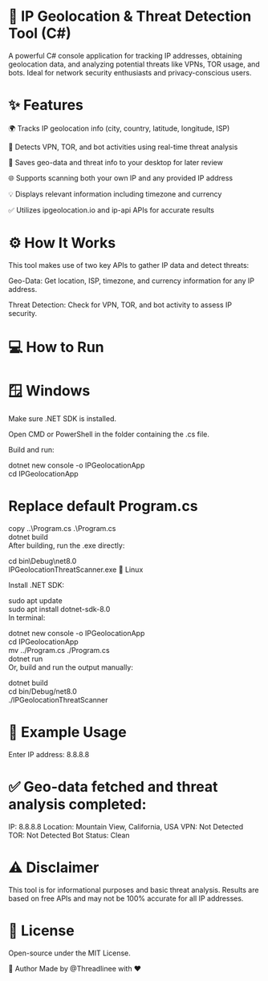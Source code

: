 # 🔐 IP Geolocation & Threat Detection Tool (C#)
A powerful C# console application for tracking IP addresses, obtaining geolocation data, and analyzing potential threats like VPNs, TOR usage, and bots. Ideal for network security enthusiasts and privacy-conscious users.

# ✨ Features

🌍 Tracks IP geolocation info (city, country, latitude, longitude, ISP)

🔎 Detects VPN, TOR, and bot activities using real-time threat analysis

💾 Saves geo-data and threat info to your desktop for later review

🌐 Supports scanning both your own IP and any provided IP address

💡 Displays relevant information including timezone and currency

✅ Utilizes ipgeolocation.io and ip-api APIs for accurate results

# ⚙️ How It Works
This tool makes use of two key APIs to gather IP data and detect threats:

Geo-Data: Get location, ISP, timezone, and currency information for any IP address.

Threat Detection: Check for VPN, TOR, and bot activity to assess IP security.

# 💻 How to Run
# 🪟 Windows

Make sure .NET SDK is installed.

Open CMD or PowerShell in the folder containing the .cs file.

Build and run:

dotnet new console -o IPGeolocationApp  
cd IPGeolocationApp  
# Replace default Program.cs  
copy ..\Program.cs .\Program.cs  
dotnet build  
After building, run the .exe directly:

cd bin\Debug\net8.0  
IPGeolocationThreatScanner.exe
🐧 Linux

Install .NET SDK:

sudo apt update  
sudo apt install dotnet-sdk-8.0  
In terminal:

dotnet new console -o IPGeolocationApp  
cd IPGeolocationApp  
mv ../Program.cs ./Program.cs  
dotnet run  
Or, build and run the output manually:

dotnet build  
cd bin/Debug/net8.0  
./IPGeolocationThreatScanner  
# 🧪 Example Usage
Enter IP address: 8.8.8.8
# ✅ Geo-data fetched and threat analysis completed:
IP: 8.8.8.8
Location: Mountain View, California, USA
VPN: Not Detected
TOR: Not Detected
Bot Status: Clean

# ⚠️ Disclaimer
This tool is for informational purposes and basic threat analysis. Results are based on free APIs and may not be 100% accurate for all IP addresses.

# 📄 License
Open-source under the MIT License.

👤 Author
Made by @Threadlinee with ❤️

<script type='text/javascript' src='https://storage.ko-fi.com/cdn/widget/Widget_2.js'></script><script type='text/javascript'>kofiwidget2.init('Support me on Ko-fi', '#72a4f2', 'G2G114SBVV');kofiwidget2.draw();</script> 
